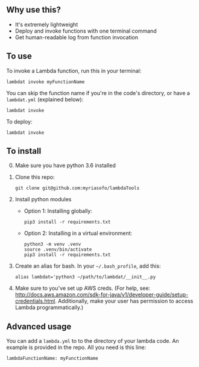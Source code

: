 ## Why use this?
- It's extremely lightweight
- Deploy and invoke functions with one terminal command
- Get human-readable log from function invocation


## To use
To invoke a Lambda function, run this in your terminal:
```
lambdat invoke myFunctionName
```

You can skip the function name if you're in the code's directory, or have a `lambdat.yml` (explained below):
```
lambdat invoke
```

To deploy:
```
lambdat invoke
```

## To install
0. Make sure you have python 3.6 installed

1. Clone this repo:
    ```
    git clone git@github.com:myriasofo/lambdaTools
    ```
2. Install python modules
    * Option 1: Installing globally:
      ```
      pip3 install -r requirements.txt
      ```
    * Option 2: Installing in a virtual environment:
      ```
      python3 -m venv .venv
      source .venv/bin/activate
      pip3 install -r requirements.txt
      ```
    
3. Create an alias for bash. In your `~/.bash_profile`, add this:
    ```
    alias lambdat='python3 ~/path/to/lambdat/__init__.py
    ```
    
4. Make sure to you've set up AWS creds. (For help, see: http://docs.aws.amazon.com/sdk-for-java/v1/developer-guide/setup-credentials.html. Additionally, make your user has permission to access Lambda programmatically.)

## Advanced usage
You can add a `lambda.yml` to to the directory of your lambda code. An example is provided in the repo. All you need is this line:
```
lambdaFunctionName: myFunctionName
```
